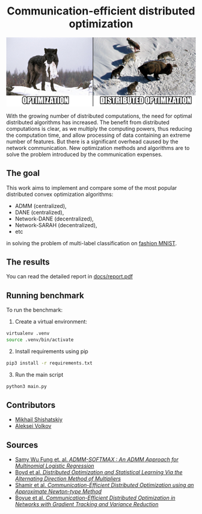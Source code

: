 <h1 align="center">Communication-efficient distributed optimization
</h1>

![](./docs/img/distributed.jpg)

With the growing number of distributed computations, the need for optimal
distributed algorithms has increased. The benefit from distributed computations
is clear, as we multiply the computing powers, thus reducing the computation
time, and allow processing of data containing an extreme number of features.
But there is a significant overhead caused by the network communication.
New optimization methods and algorithms are to solve the problem introduced by
the communication expenses.

## The goal

This work aims to implement and compare some of the most popular distributed
convex optimization algorithms:

- ADMM (centralized),
- DANE (centralized),
- Network-DANE (decentralized),
- Network-SARAH (decentralized),
- etc

in solving the problem of multi-label classification on
[fashion MNIST](https://github.com/zalandoresearch/fashion-mnist).

## The results

You can read the detailed report in [docs/report.pdf](./docs/report.pdf)

## Running benchmark

To run the benchmark:

1. Create a virtual environment:
```bash
virtualenv .venv
source .venv/bin/activate
```

2. Install requirements using pip
```bash
pip3 install -r requirements.txt
```

3. Run the main script
```bash
python3 main.py
```

## Contributors

- [Mikhail Shishatskiy](https://github.com/Shishqa)
- [Aleksei Volkov](https://github.com/AlgebraicWolf)

## Sources
- [Samy Wu Fung et. al. *ADMM-SOFTMAX : An ADMM Approach for Multinomial Logistic Regression*](https://onlinelibrary.wiley.com/doi/full/10.1002/asjc.2284)
- [Boyd et al. *Distributed Optimization and Statistical Learning Via the Alternating Direction Method of Multipliers*](https://books.google.ru/books?hl=ru&lr=&id=8MjgLpJ0_4YC&oi=fnd&pg=PA1&dq=Distributed+Optimization+and+Statistical+Learning+Via+the+Alternating+Direction+Method+of+Multipliers&ots=W4Q5orVFjP&sig=pzBpcD29WgITcVtBXxNxHlTsDzE&redir_esc=y#v=onepage&q&f=false)
- [Shamir et al. *Communication-Efficient Distributed Optimization using an Approximate Newton-type Method*](http://proceedings.mlr.press/v32/shamir14.pdf)
- [Boyue et al. *Communication-Efficient Distributed Optimization in Networks with Gradient Tracking and Variance Reduction*](http://proceedings.mlr.press/v108/li20f/li20f.pdf)
